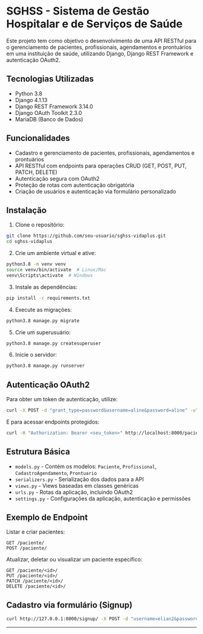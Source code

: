 
# SGHSS - Sistema de Gestão Hospitalar e de Serviços de Saúde

Este projeto tem como objetivo o desenvolvimento de uma API RESTful para o gerenciamento de pacientes, profissionais, agendamentos e prontuários em uma instituição de saúde, utilizando Django, Django REST Framework e autenticação OAuth2.

## Tecnologias Utilizadas

- Python 3.8
- Django 4.1.13
- Django REST Framework 3.14.0
- Django OAuth Toolkit 2.3.0
- MariaDB (Banco de Dados)

## Funcionalidades

- Cadastro e gerenciamento de pacientes, profissionais, agendamentos e prontuários
- API RESTful com endpoints para operações CRUD (GET, POST, PUT, PATCH, DELETE)
- Autenticação segura com OAuth2
- Proteção de rotas com autenticação obrigatória
- Criação de usuários e autenticação via formulário personalizado

##  Instalação

1. Clone o repositório:
```bash
git clone https://github.com/seu-usuario/sghss-vidaplus.git
cd sghss-vidaplus
```

2. Crie um ambiente virtual e ative:
```bash
python3.8 -m venv venv
source venv/bin/activate  # Linux/Mac
venv\Scripts\activate  # Windows
```

3. Instale as dependências:
```bash
pip install -r requirements.txt
```

4. Execute as migrações:
```bash
python3.8 manage.py migrate
```

5. Crie um superusuário:
```bash
python3.8 manage.py createsuperuser
```

6. Inicie o servidor:
```bash
python3.8 manage.py runserver
```

## Autenticação OAuth2

Para obter um token de autenticação, utilize:

```bash
curl -X POST -d "grant_type=password&username=aline&password=aline" -u"<client_id>:<client_secret>" http://localhost:8000/o/token/
```

E para acessar endpoints protegidos:

```bash
curl -H "Authorization: Bearer <seu_token>" http://localhost:8000/paciente/
```

## Estrutura Básica

- `models.py` - Contém os modelos: `Paciente`, `Profissional`, `CadastroAgendamento`, `Prontuario`
- `serializers.py` - Serialização dos dados para a API
- `views.py` - Views baseadas em classes genéricas
- `urls.py` - Rotas da aplicação, incluindo OAuth2
- `settings.py` - Configurações da aplicação, autenticação e permissões

## Exemplo de Endpoint

Listar e criar pacientes:
```http
GET /paciente/
POST /paciente/
```

Atualizar, deletar ou visualizar um paciente específico:
```http
GET /paciente/<id>/
PUT /paciente/<id>/
PATCH /paciente/<id>/
DELETE /paciente/<id>/
```

## Cadastro via formulário (Signup)

```bash
curl http://127.0.0.1:8000/signup/ -X POST -d "username=elian2&password1=aline%40teste1&password2=aline%40teste1"
```

---



